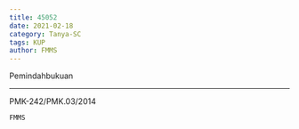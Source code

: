 ```yaml
---
title: 45052
date: 2021-02-18
category: Tanya-SC
tags: KUP
author: FMMS
---
```


Pemindahbukuan

---

PMK-242/PMK.03/2014

`FMMS`
